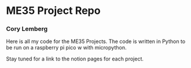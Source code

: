 # ME35 Project Repo
### Cory Lemberg

Here is all my code for the ME35 Projects. The code is written in Python to be run on a raspberry pi pico w with micropython.

Stay tuned for a link to the notion pages for each project.
